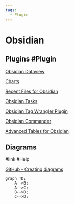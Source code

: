 ```yaml
---
tags:
  - Plugin
---
```


# Obsidian

## Plugins #Plugin 

[Obsidian Dataview](https://github.com/blacksmithgu/obsidian-dataview)

[Charts](https://charts.phib.ro/Meta/Charts/Charts+Documentation)

[Recent Files for Obsidian](https://github.com/tgrosinger/recent-files-obsidian)

[Obsidian Tasks](https://github.com/obsidian-tasks-group/obsidian-tasks)

[Obsidian Tag Wrangler Plugin](https://github.com/pjeby/tag-wrangler)

[Obsidian Commander](https://github.com/phibr0/obsidian-commander)

[Advanced Tables for Obsidian](https://github.com/tgrosinger/advanced-tables-obsidian)

## Diagrams 

#link #Help 

[GitHub - Creating diagrams](https://docs.github.com/en/get-started/writing-on-github/working-with-advanced-formatting/creating-diagrams)

```mermaid
graph TD;
    A-->B;
    A-->C;
    B-->D;
    C-->D;
```


